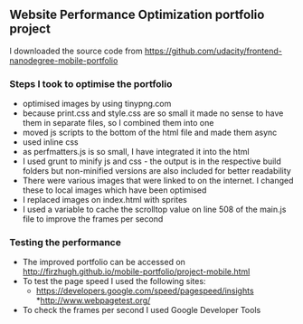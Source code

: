 ## Website Performance Optimization portfolio project

I downloaded the source code from https://github.com/udacity/frontend-nanodegree-mobile-portfolio

### Steps I took to optimise the portfolio

* optimised images by using tinypng.com
* because print.css and style.css are so small it made no sense to have them in separate files, so I combined them into one
* moved js scripts to the bottom of the html file and made them async
* used inline css
* as perfmatters.js is so small, I have integrated it into the html
* I used grunt to minify js and css - the output is in the respective build folders but non-minified versions are also included for better readability
* There were various images that were linked to on the internet. I changed these to local images which have been optimised
* I replaced images on index.html with sprites
* I used a variable to cache the scrolltop value on line 508 of the main.js file to improve the frames per second


### Testing the performance

* The improved portfolio can be accessed on http://firzhugh.github.io/mobile-portfolio/project-mobile.html
* To test the page speed I used the following sites:
    * https://developers.google.com/speed/pagespeed/insights
    *http://www.webpagetest.org/
* To check the frames per second I used Google Developer Tools